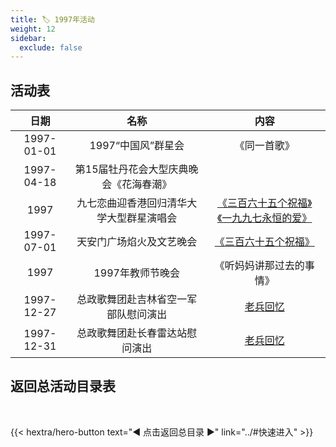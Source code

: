 ```yaml
---
title: 🏷️ 1997年活动
weight: 12
sidebar:
  exclude: false
---
```


## 活动表

|日期|名称|内容|
|:-----:|:-----:|:-----:|
|1997-01-01|1997“中国风”群星会|《同一首歌》|
|1997-04-18|第15届牡丹花会大型庆典晚会《花海春潮》||
|1997|九七恋曲迎香港回归清华大学大型群星演唱会|[《三百六十五个祝福》《一九九七永恒的爱》](../1997/199707/#九七恋曲迎香港回归清华大学大型群星演唱会)|
|1997-07-01|天安门广场焰火及文艺晚会|[《三百六十五个祝福》](../1997/199707/#天安门广场焰火及文艺晚会)|
|1997|1997年教师节晚会|《听妈妈讲那过去的事情》|
|1997-12-27|总政歌舞团赴吉林省空一军部队慰问演出|[老兵回忆](https://www.meipian.cn/4j0nnrt9)|
|1997-12-31|总政歌舞团赴长春雷达站慰问演出|[老兵回忆](https://www.meipian.cn/4j0nnrt9)|



## 返回总活动目录表

<br>

{{< hextra/hero-button text="◀ 点击返回总目录 ▶" link="../#快速进入" >}}